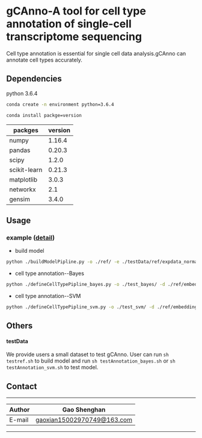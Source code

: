 # gCAnno-A tool for cell type annotation of single-cell transcriptome sequencing
Cell type annotation is essential for single cell data analysis.gCAnno can annotate cell types accurately.

## Dependencies
python 3.6.4
```Bash
conda create -n environment python=3.6.4
```
```Bash
conda install packge=version
```
packges  | version|
--------- | --------|
numpy  | 1.16.4 |
pandas  | 0.20.3 |
scipy  | 1.2.0 |
scikit-learn  | 0.21.3 |
matplotlib  | 3.0.3 |
networkx | 2.1 |
gensim | 3.4.0 |

## Usage
### example ([detail](https://github.com/865699871/gCAnno/wiki/Arguments-detail))
* build model
```Bash
python ./buildModelPipline.py -o ./ref/ -e ./testData/ref/expdata_normal.xls -c ./testData/ref/cluster.xls -fr 0.3

```
* cell type annotation--Bayes
```Bash
python ./defineCellTypePipline_bayes.py -o ./test_bayes/ -d ./ref/embedding/02.embeddingDis.xls -q ./testData/test/expdata_normal.xls -sg 65

```
* cell type annotation--SVM
```Bash
python ./defineCellTypePipline_svm.py -o ./test_svm/ -d ./ref/embedding/02.embeddingDis.xls -q ./testData/test/expdata_normal.xls -rd ./testData/ref/expdata_normal.xls -rt ./testData/ref/cluster.xls -sg 65

```

## Others
#### testData
We provide users a small dataset to test gCAnno. User can run `sh testref.sh` to build model and run `sh testAnnotation_bayes.sh` or `sh testAnnotation_svm.sh` to test model.


## Contact
****
|Author|Gao Shenghan|
|---|---
|E-mail|gaoxian15002970749@163.com|
****
